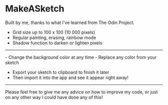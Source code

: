 # MakeASketch

Built by me, thanks to what I've learned from The Odin Project.

- Grid size up to 100 x 100 (10 000 pixels)
- Regular painting, erasing, rainbow mode
- Shadow function to darken or lighten pixels
<hr>
- Change the background color at any time
- Replace any color from your sketch

- Export your sketch to clipboard to finish it later
- Then import it into the app and see it appear right away!
<hr>
Please feel free to give me any advice on how to improve my code, or just on any other way I could have done any of this!
